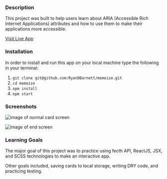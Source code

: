 ### Description

This project was built to help users learn about ARIA (Accessible Rich Internet Applications) attributes and how to use them to make their applications more accessible.

[Visit Live App](https://ryandbarnett.github.io/memoize/)

### Installation

In order to install and run this app on your local machine type the following in your terminal:

1. `git clone git@github.com:RyanDBarnett/memoize.git`
2. `cd memoize`
3. `npm install`
4. `npm start`

### Screenshots

![image of normal card screen](./src/media/aria-app-screenshot.png)

![image of end screen](./src/media/aria-app-end-screenshot.png)

### Learning Goals

The major goal of this project was to practice using  fecth API, ReactJS, JSX, and SCSS technologies to make an interactive app.

Other goals included, saving cards to local storage, writing DRY code, and practicing testing.

